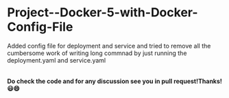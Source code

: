 # Project--Docker-5-with-Docker-Config-File

<table>Added config file for deployment and service and tried to remove all the cumbersome work of writing long commnad by just running the deployment.yaml and service.yaml</table>

**Do check the code and for any discussion see you in pull request!Thanks!😃😄**

